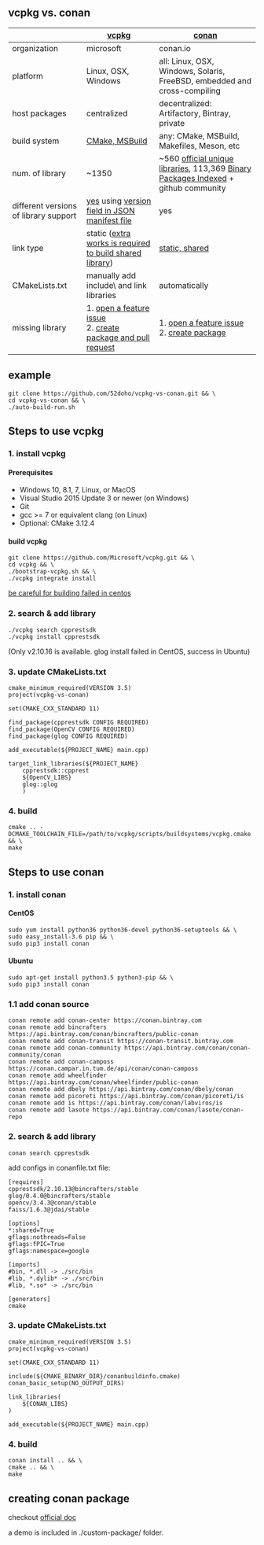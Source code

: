 ## vcpkg vs. conan
|  | [vcpkg](https://github.com/microsoft/vcpkg) | [conan](https://github.com/conan-io/conan)
| ---- | --- | ---|
| organization | microsoft | conan.io
| platform | Linux, OSX, Windows | all: Linux, OSX, Windows, Solaris, FreeBSD, embedded and cross-compiling
| host packages | centralized | decentralized: Artifactory, Bintray, private
| build system | [CMake, MSBuild](https://github.com/microsoft/vcpkg/blob/master/docs/users/integration.md) | any: CMake, MSBuild, Makefiles, Meson, etc
| num. of library | ~1350 | ~560 [official unique libraries](https://github.com/conan-io/conan-center-index), 113,369 [Binary Packages Indexed](https://conan.io/center/) + github community
| different versions of library support | [yes](https://devblogs.microsoft.com/cppblog/take-control-of-your-vcpkg-dependencies-with-versioning-support/) using [version field in JSON manifest file](https://github.com/microsoft/vcpkg/blob/master/docs/users/manifests.md#version-fields) | yes
| link type | static ([extra works is required to build shared library](https://github.com/microsoft/vcpkg/blob/master/docs/examples/overlay-triplets-linux-dynamic.md)) | [static, shared](https://docs.conan.io/en/latest/using_packages/conanfile_txt.html#options)
| CMakeLists.txt | manually add include\ and link libraries | automatically
| missing library | 1. [open a feature issue](https://github.com/microsoft/vcpkg/issues)<br/>2. [create package and pull request](https://github.com/microsoft/vcpkg/pulls) | 1. [open a feature issue](https://github.com/conan-io/conan/issues)<br/> 2. [create package](https://docs.conan.io/en/latest/creating_packages.html)

## example
```
git clone https://github.com/52doho/vcpkg-vs-conan.git && \
cd vcpkg-vs-conan && \
./auto-build-run.sh
```

## Steps to use vcpkg
### 1. install vcpkg
#### Prerequisites
* Windows 10, 8.1, 7, Linux, or MacOS
* Visual Studio 2015 Update 3 or newer (on Windows)
* Git
* gcc >= 7 or equivalent clang (on Linux)
* Optional: CMake 3.12.4

#### build vcpkg
```
git clone https://github.com/Microsoft/vcpkg.git && \
cd vcpkg && \
./bootstrap-vcpkg.sh && \
./vcpkg integrate install
```
[be careful for building failed in centos](https://github.com/microsoft/vcpkg/issues/9955)

### 2. search & add library
```
./vcpkg search cpprestsdk
./vcpkg install cpprestsdk
```
(Only v2.10.16 is available. glog install failed in CentOS, success in Ubuntu)

### 3. update CMakeLists.txt
```
cmake_minimum_required(VERSION 3.5)
project(vcpkg-vs-conan)

set(CMAKE_CXX_STANDARD 11)

find_package(cpprestsdk CONFIG REQUIRED)
find_package(OpenCV CONFIG REQUIRED)
find_package(glog CONFIG REQUIRED)

add_executable(${PROJECT_NAME} main.cpp)

target_link_libraries(${PROJECT_NAME}
    cpprestsdk::cpprest
    ${OpenCV_LIBS}
    glog::glog
    )
```

### 4. build
```
cmake .. -DCMAKE_TOOLCHAIN_FILE=/path/to/vcpkg/scripts/buildsystems/vcpkg.cmake && \
make
```

## Steps to use conan
### 1. install conan
#### CentOS
```
sudo yum install python36 python36-devel python36-setuptools && \
sudo easy_install-3.6 pip && \
sudo pip3 install conan
```

#### Ubuntu
```
sudo apt-get install python3.5 python3-pip && \
sudo pip3 install conan
```

### 1.1 add conan source
```
conan remote add conan-center https://conan.bintray.com
conan remote add bincrafters https://api.bintray.com/conan/bincrafters/public-conan
conan remote add conan-transit https://conan-transit.bintray.com
conan remote add conan-community https://api.bintray.com/conan/conan-community/conan
conan remote add conan-camposs https://conan.campar.in.tum.de/api/conan/conan-camposs
conan remote add wheelfinder https://api.bintray.com/conan/wheelfinder/public-conan
conan remote add dbely https://api.bintray.com/conan/dbely/conan
conan remote add picoreti https://api.bintray.com/conan/picoreti/is
conan remote add is https://api.bintray.com/conan/labviros/is
conan remote add lasote https://api.bintray.com/conan/lasote/conan-repo
```

### 2. search & add library
```
conan search cpprestsdk
```

add configs in conanfile.txt file:
```
[requires]
cpprestsdk/2.10.13@bincrafters/stable
glog/0.4.0@bincrafters/stable
opencv/3.4.3@conan/stable
faiss/1.6.3@jdai/stable

[options]
*:shared=True
gflags:nothreads=False
gflags:fPIC=True
gflags:namespace=google

[imports]
#bin, *.dll -> ./src/bin
#lib, *.dylib* -> ./src/bin
#lib, *.so* -> ./src/bin

[generators]
cmake
```

### 3. update CMakeLists.txt
```
cmake_minimum_required(VERSION 3.5)
project(vcpkg-vs-conan)

set(CMAKE_CXX_STANDARD 11)

include(${CMAKE_BINARY_DIR}/conanbuildinfo.cmake)
conan_basic_setup(NO_OUTPUT_DIRS)

link_libraries(
    ${CONAN_LIBS}
)

add_executable(${PROJECT_NAME} main.cpp)
```

### 4. build
```
conan install .. && \
cmake .. && \
make
```

## creating conan package
checkout [official doc](https://docs.conan.io/en/latest/creating_packages.html)

a demo is included in ./custom-package/ folder.